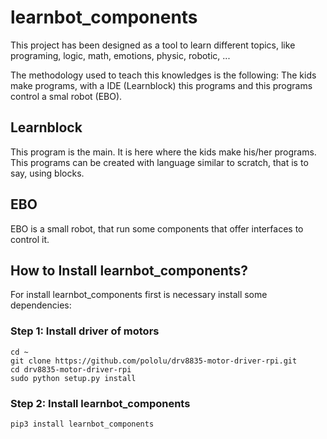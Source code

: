 # learnbot_components

This project has been designed as a tool to learn different topics, like programing, logic, math, emotions, physic, robotic, ... 

The methodology used to teach this knowledges is the following:
The kids make programs, with a IDE (Learnblock) this programs and this programs control a smal robot (EBO).

## Learnblock

This program is the main.  It is here where the kids make his/her programs. This programs can be created with language similar to scratch, that is to say, using blocks.

## EBO 

EBO is a small robot, that run some components that offer interfaces to control it.

## How to Install learnbot_components?

For install learnbot_components first is necessary install some dependencies:

### Step 1: Install driver of motors

    cd ~
    git clone https://github.com/pololu/drv8835-motor-driver-rpi.git
    cd drv8835-motor-driver-rpi
    sudo python setup.py install

### Step 2: Install learnbot_components

    pip3 install learnbot_components


